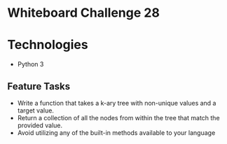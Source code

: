# Whiteboard Challenge 28

# Technologies
- Python 3

## Feature Tasks
- Write a function that takes a k-ary tree with non-unique values and a target value.
- Return a collection of all the nodes from within the tree that match the provided value.
- Avoid utilizing any of the built-in methods available to your language
